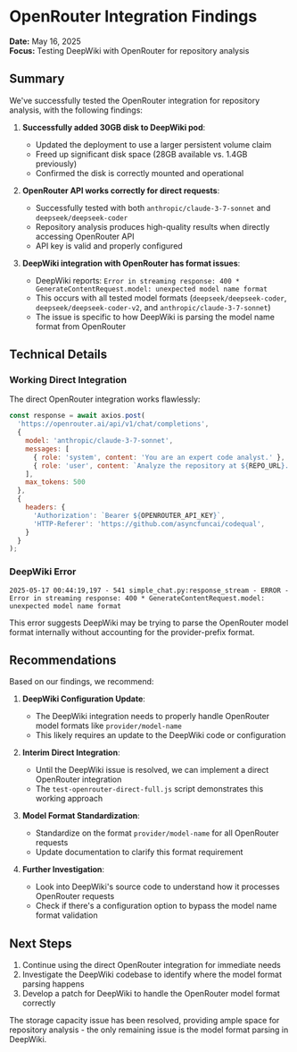 # OpenRouter Integration Findings

**Date:** May 16, 2025  
**Focus:** Testing DeepWiki with OpenRouter for repository analysis

## Summary

We've successfully tested the OpenRouter integration for repository analysis, with the following findings:

1. **Successfully added 30GB disk to DeepWiki pod**:
   - Updated the deployment to use a larger persistent volume claim
   - Freed up significant disk space (28GB available vs. 1.4GB previously)
   - Confirmed the disk is correctly mounted and operational

2. **OpenRouter API works correctly for direct requests**:
   - Successfully tested with both `anthropic/claude-3-7-sonnet` and `deepseek/deepseek-coder`
   - Repository analysis produces high-quality results when directly accessing OpenRouter API
   - API key is valid and properly configured

3. **DeepWiki integration with OpenRouter has format issues**:
   - DeepWiki reports: `Error in streaming response: 400 * GenerateContentRequest.model: unexpected model name format`
   - This occurs with all tested model formats (`deepseek/deepseek-coder`, `deepseek/deepseek-coder-v2`, and `anthropic/claude-3-7-sonnet`)
   - The issue is specific to how DeepWiki is parsing the model name format from OpenRouter

## Technical Details

### Working Direct Integration

The direct OpenRouter integration works flawlessly:

```javascript
const response = await axios.post(
  'https://openrouter.ai/api/v1/chat/completions',
  {
    model: 'anthropic/claude-3-7-sonnet',
    messages: [
      { role: 'system', content: 'You are an expert code analyst.' },
      { role: 'user', content: `Analyze the repository at ${REPO_URL}...` }
    ],
    max_tokens: 500
  },
  {
    headers: {
      'Authorization': `Bearer ${OPENROUTER_API_KEY}`,
      'HTTP-Referer': 'https://github.com/asyncfuncai/codequal',
    }
  }
);
```

### DeepWiki Error

```
2025-05-17 00:44:19,197 - 541 simple_chat.py:response_stream - ERROR - Error in streaming response: 400 * GenerateContentRequest.model: unexpected model name format
```

This error suggests DeepWiki may be trying to parse the OpenRouter model format internally without accounting for the provider-prefix format.

## Recommendations

Based on our findings, we recommend:

1. **DeepWiki Configuration Update**:
   - The DeepWiki integration needs to properly handle OpenRouter model formats like `provider/model-name`
   - This likely requires an update to the DeepWiki code or configuration

2. **Interim Direct Integration**:
   - Until the DeepWiki issue is resolved, we can implement a direct OpenRouter integration
   - The `test-openrouter-direct-full.js` script demonstrates this working approach

3. **Model Format Standardization**:
   - Standardize on the format `provider/model-name` for all OpenRouter requests
   - Update documentation to clarify this format requirement

4. **Further Investigation**:
   - Look into DeepWiki's source code to understand how it processes OpenRouter requests
   - Check if there's a configuration option to bypass the model name format validation

## Next Steps

1. Continue using the direct OpenRouter integration for immediate needs
2. Investigate the DeepWiki codebase to identify where the model format parsing happens
3. Develop a patch for DeepWiki to handle the OpenRouter model format correctly

The storage capacity issue has been resolved, providing ample space for repository analysis - the only remaining issue is the model format parsing in DeepWiki.
